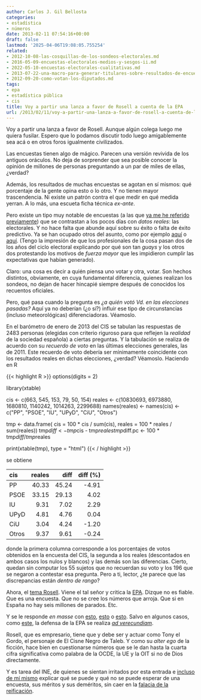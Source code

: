 ```yaml
---
author: Carlos J. Gil Bellosta
categories:
- estadística
- números
date: 2013-02-11 07:54:16+00:00
draft: false
lastmod: '2025-04-06T19:08:05.755254'
related:
- 2012-10-08-las-cosquillas-de-los-sondeos-electorales.md
- 2016-05-09-encuestas-electorales-medios-y-sesgos-ii.md
- 2022-05-10-encuestas-electorales-cualitativas.md
- 2013-07-22-una-macro-para-generar-titulares-sobre-resultados-de-encuestas.md
- 2012-09-20-como-votan-los-diputados.md
tags:
- epa
- estadística pública
- cis
title: Voy a partir una lanza a favor de Rosell a cuenta de la EPA
url: /2013/02/11/voy-a-partir-una-lanza-a-favor-de-rosell-a-cuenta-de-la-epa/
---
```


Voy a partir una lanza a favor de Rosell. Aunque algún colega luego me quiera fusilar. Espero que lo podamos discutir todo luego amigablemente sea acá o en otros foros igualmente civilizados.

Las encuestas tienen algo de mágico. Parecen una versión revivida de los antiguos oráculos. No deja de sorprender que sea posible conocer la opinión de millones de personas preguntando a un par de miles de ellas, ¿verdad?

Además, los resultados de muchas encuestas se agotan en sí mismos: qué porcentaje de la gente opina esto o lo otro. Y no tienen mayor trascendencia. Ni existe un patrón contra el que medir en qué medida yerran. A lo más, una escueta ficha técnica _ex-ante_.

Pero existe un tipo muy notable de encuestas (a las que [ya me he referido previamente](https://datanalytics.com/2012/10/08/las-cosquillas-de-los-sondeos-electorales/)) que se contrastan a los pocos días con _datos reales_: las electorales. Y no hace falta que abunde aquí sobre su éxito o falta de éxito predictivo. Ya se han ocupado otros del asunto, como por ejemplo [aquí](http://www.lavanguardia.com/politica/elecciones-catalanas/20121128/54355898809/fallos-encuestas-elecciones-catalanas.html) o [aquí](http://www.eldiario.es/piedrasdepapel/encuestas-Cataluna_6_75652435.html). (Tengo la impresión de que los profesionales de la cosa pasan dos de los años del ciclo electoral explicando por qué son tan _guays_ y los otros dos protestando los motivos de _fuerza mayor_ que les impidieron cumplir las expectativas que habían generado).

Claro: una cosa es decir a quién piensa uno votar y otra, votar. Son hechos distintos, obviamente, en cuya fundamental diferencia, quienes realizan los sondeos, no dejan de hacer hincapié siempre después de conocidos los recuentos oficiales.

Pero, qué pasa cuando la pregunta es _¿a quién votó Vd. en las elecciones pasadas?_ Aquí ya no deberían (¿o sí?) influir ese tipo de circunstancias (incluso meteorológicas) diferenciadoras. Véamoslo.

En el barómetro de enero de 2013 del CIS se tabulan las respuestas de 2483 personas (elegidas con criterio riguroso para que reflejen la _realidad_ de la sociedad española) a ciertas preguntas. Y la tabulación se realiza de acuerdo con su _recuerdo de voto_ en las últimas elecciones generales, las de 2011. Este recuerdo de voto debería ser mínimamente coincidente con los resultados reales en dichas elecciones, ¿verdad? Véamoslo. Haciendo en R

{{< highlight R >}}
options(digits = 2)

library(xtable)

cis <- c(663, 545, 153, 79, 50, 154)
reales <- c(10830693, 6973880, 1680810, 1140242, 1014263, 2299688)
names(reales) <- names(cis) <- c("PP", "PSOE", "IU",  "UPyD", "CiU", "Otros")

tmp <- data.frame( cis = 100 * cis / sum(cis), reales = 100 * reales / sum(reales))
tmp$diff <- tmp$cis - tmp$reales
tmp$diff.pc <- 100 * tmp$diff / tmp$reales

print(xtable(tmp), type = "html")
{{< / highlight >}}


se obtiene

|  cis  | reales | diff | diff (%) |
|:------------| -------: | ---------:| ---------:|
PP| 40.33| 45.24| -4.91| -10.86|
PSOE| 33.15| 29.13| 4.02| 13.80|
IU| 9.31| 7.02| 2.29| 32.55|
UPyD| 4.81| 4.76| 0.04| 0.89|
CiU| 3.04| 4.24| -1.20| -28.21|
Otros| 9.37| 9.61| -0.24| -2.49|

donde la primera columna corresponde a los porcentajes de votos obtenidos en la encuesta del CIS, la segunda a los reales (descontados en ambos casos los nulos y blancos) y las demás son las diferencias. Cierto, quedan sin computar los 55 sujetos que no recuerdan su voto y los 196 que se negaron a contestar esa pregunta. Pero a ti, lector, ¿te parece que las discrepancias están _dentro de rango_?

Ahora, el [tema Rosell](http://economia.elpais.com/economia/2013/02/07/actualidad/1360270022_879827.html). Viene el tal señor y critica la [EPA](http://www.datanalytics.com/tag/epa/). Dizque no es fiable. Que es una encuesta. Que no se cree los números que arroja. Que si en España no hay seis millones de parados. Etc.

Y se le responde _en masse_ con [esto](http://www.europapress.es/economia/laboral-00346/noticia-economia-ine-responde-rosell-epa-basa-metodologia-comun-ue-refrendada-propia-ceoe-20130208200315.html), [esto](http://www.eldiario.es/economia/INE-Rosell-EPA-UE-CEOE_0_99040709.html) o [esto](http://economia.elpais.com/economia/2013/02/08/actualidad/1360349971_964973.html). Salvo en algunos casos, como [este](http://www.eldiario.es/zonacritica/datos-EPA-fiables_6_99100105.html), la defensa de la EPA se realiza [_ad verecundiam_](http://es.wikipedia.org/wiki/Argumento_ad_verecundiam).

Rosell, que es empresario, tiene que y debe ser y actuar como Tony el Gordo, el personaje de El Cisne Negro de Taleb. Y como su _alter ego_ de la ficción, hace bien en cuestionarse números que se le dan hasta la cuarta cifra significativa como palabra de la OCDE, la UE y la OIT si no de Dios directamente.

Y es tarea del INE, de quienes se sientan irritados por esta entrada e [incluso de mí mismo](https://datanalytics.com/2012/11/28/coma-cero-dos-por-ciento-anda-ya/) explicar qué se puede y qué no se puede esperar de una encuesta, sus méritos y sus deméritos, sin caer en la [falacia de la reificación](http://es.wikipedia.org/wiki/Falacia_de_reificaci%C3%B3n).